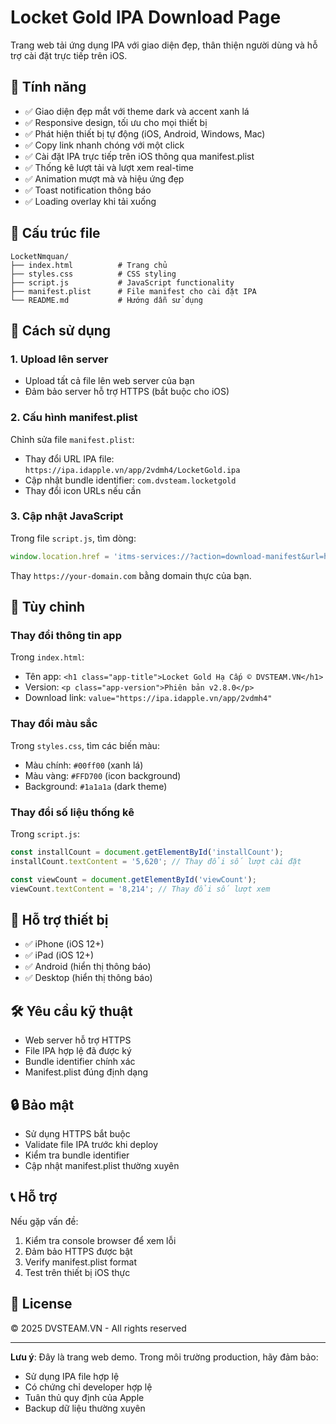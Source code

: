 # Locket Gold IPA Download Page

Trang web tải ứng dụng IPA với giao diện đẹp, thân thiện người dùng và hỗ trợ cài đặt trực tiếp trên iOS.

## 🌟 Tính năng

- ✅ Giao diện đẹp mắt với theme dark và accent xanh lá
- ✅ Responsive design, tối ưu cho mọi thiết bị
- ✅ Phát hiện thiết bị tự động (iOS, Android, Windows, Mac)
- ✅ Copy link nhanh chóng với một click
- ✅ Cài đặt IPA trực tiếp trên iOS thông qua manifest.plist
- ✅ Thống kê lượt tải và lượt xem real-time
- ✅ Animation mượt mà và hiệu ứng đẹp
- ✅ Toast notification thông báo
- ✅ Loading overlay khi tải xuống

## 📁 Cấu trúc file

```
LocketNmquan/
├── index.html          # Trang chủ
├── styles.css          # CSS styling
├── script.js           # JavaScript functionality
├── manifest.plist      # File manifest cho cài đặt IPA
└── README.md           # Hướng dẫn sử dụng
```

## 🚀 Cách sử dụng

### 1. Upload lên server
- Upload tất cả file lên web server của bạn
- Đảm bảo server hỗ trợ HTTPS (bắt buộc cho iOS)

### 2. Cấu hình manifest.plist
Chỉnh sửa file `manifest.plist`:
- Thay đổi URL IPA file: `https://ipa.idapple.vn/app/2vdmh4/LocketGold.ipa`
- Cập nhật bundle identifier: `com.dvsteam.locketgold`
- Thay đổi icon URLs nếu cần

### 3. Cập nhật JavaScript
Trong file `script.js`, tìm dòng:
```javascript
window.location.href = 'itms-services://?action=download-manifest&url=https://your-domain.com/manifest.plist';
```
Thay `https://your-domain.com` bằng domain thực của bạn.

## 🔧 Tùy chỉnh

### Thay đổi thông tin app
Trong `index.html`:
- Tên app: `<h1 class="app-title">Locket Gold Hạ Cấp © DVSTEAM.VN</h1>`
- Version: `<p class="app-version">Phiên bản v2.8.0</p>`
- Download link: `value="https://ipa.idapple.vn/app/2vdmh4"`

### Thay đổi màu sắc
Trong `styles.css`, tìm các biến màu:
- Màu chính: `#00ff00` (xanh lá)
- Màu vàng: `#FFD700` (icon background)
- Background: `#1a1a1a` (dark theme)

### Thay đổi số liệu thống kê
Trong `script.js`:
```javascript
const installCount = document.getElementById('installCount');
installCount.textContent = '5,620'; // Thay đổi số lượt cài đặt

const viewCount = document.getElementById('viewCount');
viewCount.textContent = '8,214'; // Thay đổi số lượt xem
```

## 📱 Hỗ trợ thiết bị

- ✅ iPhone (iOS 12+)
- ✅ iPad (iOS 12+)
- ✅ Android (hiển thị thông báo)
- ✅ Desktop (hiển thị thông báo)

## 🛠️ Yêu cầu kỹ thuật

- Web server hỗ trợ HTTPS
- File IPA hợp lệ đã được ký
- Bundle identifier chính xác
- Manifest.plist đúng định dạng

## 🔒 Bảo mật

- Sử dụng HTTPS bắt buộc
- Validate file IPA trước khi deploy
- Kiểm tra bundle identifier
- Cập nhật manifest.plist thường xuyên

## 📞 Hỗ trợ

Nếu gặp vấn đề:
1. Kiểm tra console browser để xem lỗi
2. Đảm bảo HTTPS được bật
3. Verify manifest.plist format
4. Test trên thiết bị iOS thực

## 📄 License

© 2025 DVSTEAM.VN - All rights reserved

---

**Lưu ý**: Đây là trang web demo. Trong môi trường production, hãy đảm bảo:
- Sử dụng IPA file hợp lệ
- Có chứng chỉ developer hợp lệ
- Tuân thủ quy định của Apple
- Backup dữ liệu thường xuyên
